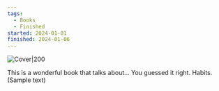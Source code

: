 ```yaml
---
tags:
  - Books
  - Finished
started: 2024-01-01
finished: 2024-01-06
---
```


![Cover|200](https://images-na.ssl-images-amazon.com/images/S/compressed.photo.goodreads.com/books/1655988385i/40121378.jpg)

This is a wonderful book that talks about... You guessed it right. Habits. (Sample text)